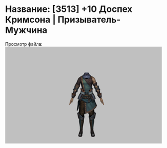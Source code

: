 # Название: [3513] +10 Доспех Кримсона | Призыватель-Мужчина

Просмотр файла:
![p080004.png](p080004.png)